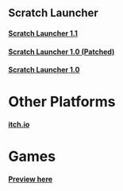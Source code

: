 ## Scratch Launcher
#### [Scratch Launcher 1.1](https://marrtyincofficial.github.io/ScratchLauncher/SL11.html)
#### [Scratch Launcher 1.0 (Patched)](https://marrtyincofficial.github.io/ScratchLauncher/SLFRW.html)
#### [Scratch Launcher 1.0](https://marrtyincofficial.github.io/ScratchLauncher/SLFR.html)
# Other Platforms
#### [itch.io](https://marrtyfdgu.itch.io/scratch-launcher)
# Games
#### [Preview here](https://marrtyincofficial.github.io/ScratchLauncher/games)

